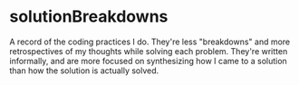 # solutionBreakdowns
A record of the coding practices I do. They're less "breakdowns" and more retrospectives of my thoughts while solving each problem. They're written informally, and are more focused on synthesizing how I came to a solution than how the solution is actually solved.
